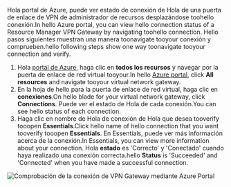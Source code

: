 <span data-ttu-id="03926-101">Hola portal de Azure, puede ver estado de conexión de Hola de una puerta de enlace de VPN de administrador de recursos desplazándose toohello conexión.</span><span class="sxs-lookup"><span data-stu-id="03926-101">In hello Azure portal, you can view hello connection status of a Resource Manager VPN Gateway by navigating toohello connection.</span></span> <span data-ttu-id="03926-102">Hello pasos siguientes muestran una manera toonavigate tooyour conexión y comprueben.</span><span class="sxs-lookup"><span data-stu-id="03926-102">hello following steps show one way toonavigate tooyour connection and verify.</span></span>

1. <span data-ttu-id="03926-103">Hola [portal de Azure](http://portal.azure.com), haga clic en **todos los recursos** y navegar por la puerta de enlace de red virtual tooyour.</span><span class="sxs-lookup"><span data-stu-id="03926-103">In hello [Azure portal](http://portal.azure.com), click **All resources** and navigate tooyour virtual network gateway.</span></span>
2. <span data-ttu-id="03926-104">En la hoja de hello para la puerta de enlace de red virtual, haga clic en **conexiones**.</span><span class="sxs-lookup"><span data-stu-id="03926-104">On hello blade for your virtual network gateway, click **Connections**.</span></span> <span data-ttu-id="03926-105">Puede ver el estado de Hola de cada conexión.</span><span class="sxs-lookup"><span data-stu-id="03926-105">You can see hello status of each connection.</span></span>
3. <span data-ttu-id="03926-106">Haga clic en nombre de Hola de conexión de Hola que desea tooverify tooopen **Essentials**.</span><span class="sxs-lookup"><span data-stu-id="03926-106">Click hello name of hello connection that you want tooverify tooopen **Essentials**.</span></span> <span data-ttu-id="03926-107">En Essentials, puede ver más información acerca de la conexión.</span><span class="sxs-lookup"><span data-stu-id="03926-107">In Essentials, you can view more information about your connection.</span></span> <span data-ttu-id="03926-108">Hola **estado** es 'Correcto' y 'Conectado' cuando haya realizado una conexión correcta.</span><span class="sxs-lookup"><span data-stu-id="03926-108">hello **Status** is 'Succeeded' and 'Connected' when you have made a successful connection.</span></span>

  ![Comprobación de la conexión de VPN Gateway mediante Azure Portal](./media/vpn-gateway-verify-connection-portal-rm-include/connectionsucceeded.png)